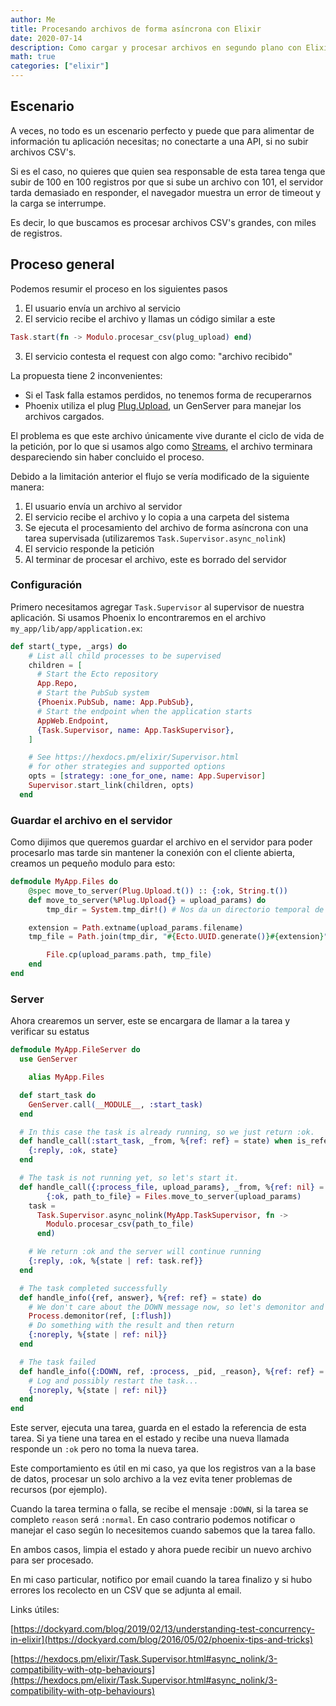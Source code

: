 ```yaml
---
author: Me
title: Procesando archivos de forma asíncrona con Elixir
date: 2020-07-14
description: Como cargar y procesar archivos en segundo plano con Elixir/Phoenix
math: true
categories: ["elixir"]
---
```


## Escenario

A veces, no todo es un escenario perfecto y puede que para alimentar de información tu aplicación  necesitas; no conectarte a una API, si no subir archivos CSV's.

Si es el caso, no quieres que quien sea responsable de esta tarea tenga que subir de 100 en 100 registros por que si sube un archivo con 101, el servidor tarda demasiado en responder, el navegador muestra un error de timeout y la carga se interrumpe.

Es decir, lo que buscamos es procesar archivos CSV's grandes, con miles de registros.

## Proceso general

Podemos resumir el proceso en los siguientes pasos

1. El usuario envía un archivo al servicio
2. El servicio recibe el archivo y llamas un código similar a este

```elixir
Task.start(fn -> Modulo.procesar_csv(plug_upload) end)
```

3. El servicio contesta el request con algo como: "archivo recibido"

La propuesta tiene 2 inconvenientes:

- Si el Task falla estamos perdidos, no tenemos forma de recuperarnos
- Phoenix utiliza el plug [Plug.Upload](https://hexdocs.pm/plug/Plug.Upload.html), un GenServer para manejar los archivos cargados.

El problema es que este archivo únicamente vive durante el ciclo de vida de la petición, por lo que si usamos algo como [Streams](https://hexdocs.pm/elixir/Stream.html), el archivo terminara despareciendo sin haber concluido el proceso.

Debido a la limitación anterior el flujo se vería modificado de la siguiente manera:

1. El usuario envía un archivo al servidor
2. El servicio recibe el archivo y lo copia a una carpeta del sistema
3. Se ejecuta el procesamiento del archivo de forma asíncrona con una tarea supervisada (utilizaremos `Task.Supervisor.async_nolink`)
4. El servicio responde la petición
5. Al terminar de procesar el archivo, este es borrado del servidor

### Configuración

Primero necesitamos agregar `Task.Supervisor` al supervisor de nuestra aplicación. Si usamos Phoenix lo encontraremos en el archivo `my_app/lib/app/application.ex`:

```elixir
def start(_type, _args) do
    # List all child processes to be supervised
    children = [
      # Start the Ecto repository
      App.Repo,
      # Start the PubSub system
      {Phoenix.PubSub, name: App.PubSub},
      # Start the endpoint when the application starts
      AppWeb.Endpoint,
      {Task.Supervisor, name: App.TaskSupervisor},
    ]

    # See https://hexdocs.pm/elixir/Supervisor.html
    # for other strategies and supported options
    opts = [strategy: :one_for_one, name: App.Supervisor]
    Supervisor.start_link(children, opts)
  end

```

### Guardar el archivo en el servidor

Como dijimos que queremos guardar el archivo en el servidor para poder procesarlo mas tarde sin mantener la conexión con el cliente abierta, creamos un pequeño modulo para esto:

```elixir
defmodule MyApp.Files do
	@spec move_to_server(Plug.Upload.t()) :: {:ok, String.t())
	def move_to_server(%Plug.Upload{} = upload_params) do
		tmp_dir = System.tmp_dir!() # Nos da un directorio temporal de escritura

    extension = Path.extname(upload_params.filename)
    tmp_file = Path.join(tmp_dir, "#{Ecto.UUID.generate()}#{extension}")

		File.cp(upload_params.path, tmp_file)
	end
end
```

### Server

Ahora crearemos un server, este se encargara de llamar a la tarea  y verificar su estatus

```elixir
defmodule MyApp.FileServer do
  use GenServer

	alias MyApp.Files

  def start_task do
    GenServer.call(__MODULE__, :start_task)
  end

  # In this case the task is already running, so we just return :ok.
  def handle_call(:start_task, _from, %{ref: ref} = state) when is_reference(ref) do
    {:reply, :ok, state}
  end

  # The task is not running yet, so let's start it.
  def handle_call({:process_file, upload_params}, _from, %{ref: nil} = state) do
		{:ok, path_to_file} = Files.move_to_server(upload_params)
    task =
      Task.Supervisor.async_nolink(MyApp.TaskSupervisor, fn ->
        Modulo.procesar_csv(path_to_file)
      end)

    # We return :ok and the server will continue running
    {:reply, :ok, %{state | ref: task.ref}}
  end

  # The task completed successfully
  def handle_info({ref, answer}, %{ref: ref} = state) do
    # We don't care about the DOWN message now, so let's demonitor and flush it
    Process.demonitor(ref, [:flush])
    # Do something with the result and then return
    {:noreply, %{state | ref: nil}}
  end

  # The task failed
  def handle_info({:DOWN, ref, :process, _pid, _reason}, %{ref: ref} = state) do
    # Log and possibly restart the task...
    {:noreply, %{state | ref: nil}}
  end
end
```

Este server, ejecuta una tarea, guarda en el estado la referencia de esta tarea. Si ya tiene una tarea en el estado y recibe una nueva llamada responde un `:ok` pero no toma la nueva tarea.

Este comportamiento es útil en mi caso, ya que los registros van a la base de datos, procesar un solo archivo a la vez evita tener problemas de recursos (por ejemplo).

Cuando la tarea termina o falla, se recibe el mensaje `:DOWN`, si la tarea se completo `reason` será `:normal`. En caso contrario podemos notificar o manejar el caso según lo necesitemos cuando sabemos que la tarea fallo.

En ambos casos, limpia el estado y ahora puede recibir un nuevo archivo para ser procesado.

En mi caso particular, notifico por email cuando la tarea finalizo y si hubo errores los recolecto en un CSV que se adjunta al email.

Links útiles:

[https://dockyard.com/blog/2019/02/13/understanding-test-concurrency-in-elixir](https://dockyard.com/blog/2016/05/02/phoenix-tips-and-tricks)

[https://hexdocs.pm/elixir/Task.Supervisor.html#async_nolink/3-compatibility-with-otp-behaviours](https://hexdocs.pm/elixir/Task.Supervisor.html#async_nolink/3-compatibility-with-otp-behaviours)
